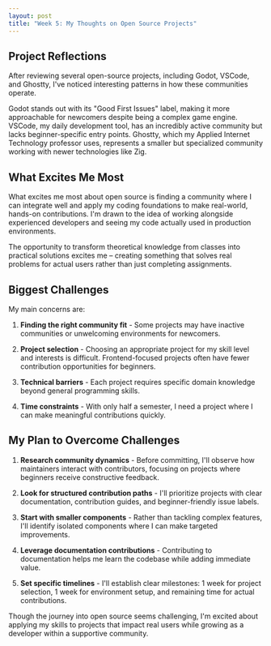 ```yaml
---
layout: post
title: "Week 5: My Thoughts on Open Source Projects"
---
```


## Project Reflections

After reviewing several open-source projects, including Godot, VSCode, and Ghostty, I've noticed interesting patterns in how these communities operate.

<!--more-->

Godot stands out with its "Good First Issues" label, making it more approachable for newcomers despite being a complex game engine. VSCode, my daily development tool, has an incredibly active community but lacks beginner-specific entry points. Ghostty, which my Applied Internet Technology professor uses, represents a smaller but specialized community working with newer technologies like Zig.

## What Excites Me Most

What excites me most about open source is finding a community where I can integrate well and apply my coding foundations to make real-world, hands-on contributions. I'm drawn to the idea of working alongside experienced developers and seeing my code actually used in production environments. 

The opportunity to transform theoretical knowledge from classes into practical solutions excites me – creating something that solves real problems for actual users rather than just completing assignments.

## Biggest Challenges

My main concerns are:

1. **Finding the right community fit** - Some projects may have inactive communities or unwelcoming environments for newcomers.

2. **Project selection** - Choosing an appropriate project for my skill level and interests is difficult. Frontend-focused projects often have fewer contribution opportunities for beginners.

3. **Technical barriers** - Each project requires specific domain knowledge beyond general programming skills.

4. **Time constraints** - With only half a semester, I need a project where I can make meaningful contributions quickly.

## My Plan to Overcome Challenges

1. **Research community dynamics** - Before committing, I'll observe how maintainers interact with contributors, focusing on projects where beginners receive constructive feedback.

2. **Look for structured contribution paths** - I'll prioritize projects with clear documentation, contribution guides, and beginner-friendly issue labels.

3. **Start with smaller components** - Rather than tackling complex features, I'll identify isolated components where I can make targeted improvements.

4. **Leverage documentation contributions** - Contributing to documentation helps me learn the codebase while adding immediate value.

5. **Set specific timelines** - I'll establish clear milestones: 1 week for project selection, 1 week for environment setup, and remaining time for actual contributions.

Though the journey into open source seems challenging, I'm excited about applying my skills to projects that impact real users while growing as a developer within a supportive community.
